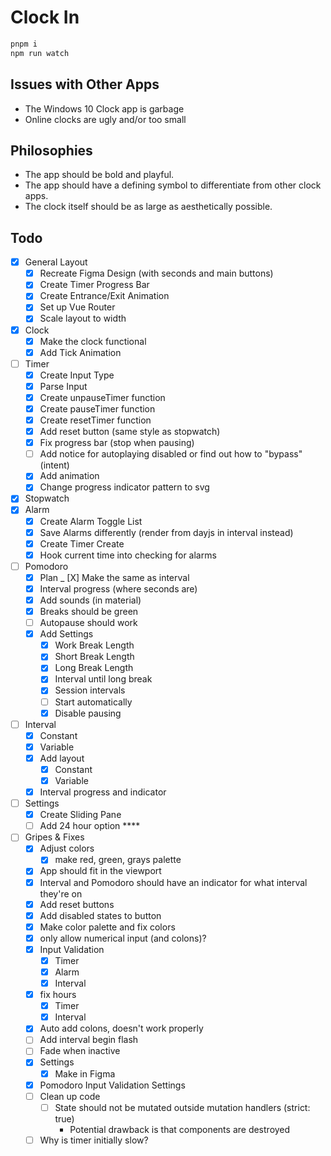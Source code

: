 # Clock In

```bash
pnpm i
npm run watch
```

## Issues with Other Apps

- The Windows 10 Clock app is garbage
- Online clocks are ugly and/or too small

## Philosophies

- The app should be bold and playful.
- The app should have a defining symbol to differentiate from other clock apps.
- The clock itself should be as large as aesthetically possible.

## Todo

- [X] General Layout
  - [X] Recreate Figma Design (with seconds and main buttons)
  - [X] Create Timer Progress Bar
  - [X] Create Entrance/Exit Animation
  - [X] Set up Vue Router
  - [X] Scale layout to width
- [X] Clock
  - [X] Make the clock functional
  - [X] Add Tick Animation
- [ ] Timer
  - [X] Create Input Type
  - [X] Parse Input
  - [X] Create unpauseTimer function
  - [X] Create pauseTimer function
  - [X] Create resetTimer function
  - [X] Add reset button (same style as stopwatch)
  - [X] Fix progress bar (stop when pausing)
  - [ ] Add notice for autoplaying disabled or find out how to "bypass" (intent)
  - [X] Add animation
  - [X] Change progress indicator pattern to svg
- [X] Stopwatch
- [X] Alarm
  - [X] Create Alarm Toggle List
  - [X] Save Alarms differently (render from dayjs in interval instead)
  - [X] Create Timer Create
  - [X] Hook current time into checking for alarms
- [ ] Pomodoro
  - [X] Plan
  _ [X] Make the same as interval
  - [X] Interval progress (where seconds are)
  - [X] Add sounds (in material)
  - [X] Breaks should be green
  - [ ] Autopause should work
  - [X] Add Settings
    - [X] Work Break Length
    - [X] Short Break Length
    - [X] Long Break Length
    - [X] Interval until long break
    - [X] Session intervals
    - [ ] Start automatically
    - [X] Disable pausing
- [ ] Interval
  - [X] Constant
  - [X] Variable
  - [X] Add layout
    - [X] Constant
    - [X] Variable
  - [X] Interval progress and indicator
- [ ] Settings
  - [X] Create Sliding Pane
  - [ ] Add 24 hour option ****
- [ ] Gripes & Fixes
  - [X] Adjust colors
    - [X] make red, green, grays palette
  - [X] App should fit in the viewport
  - [X] Interval and Pomodoro should have an indicator for what interval they're on
  - [X] Add reset buttons
  - [X] Add disabled states to button
  - [X] Make color palette and fix colors
  - [X] only allow numerical input (and colons)?
  - [x] Input Validation
    - [X] Timer
    - [X] Alarm
    - [X] Interval
  - [X] fix hours
    - [X] Timer
    <!-- - [ ] Pomodoro (lol) -->
    - [X] Interval
  - [X] Auto add colons, doesn't work properly
  - [ ] Add interval begin flash
  - [ ] Fade when inactive
  - [X] Settings
    - [X] Make in Figma
  - [X] Pomodoro Input Validation Settings
  - [ ] Clean up code
    - [ ] State should not be mutated outside mutation handlers (strict: true)
      - Potential drawback is that components are destroyed
  - [ ] Why is timer initially slow?
